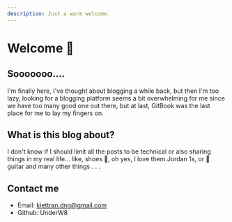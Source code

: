 ```yaml
---
description: Just a warm welcome.
---
```


# Welcome 👋

## Sooooooo....

I'm finally here, I've thought about blogging a while back, but then I'm too lazy, looking for a blogging platform seems a bit overwhelming for me since we have too many good one out there, but at last, GitBook was the last place for me to lay my fingers on.

## What is this blog about?

I don't know if I should limit all the posts to be technical or also sharing things in my real life... like, shoes 🥾, oh yes, I love them Jordan 1s, or 🎸 guitar and many other things . . .

## Contact me

* Email: kiettran.dng@gmail.com
* Github: UnderW8

